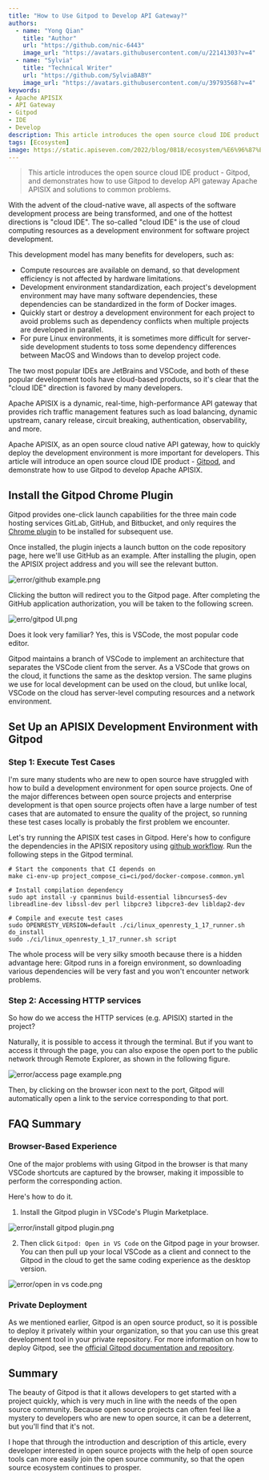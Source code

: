 ```yaml
---
title: "How to Use Gitpod to Develop API Gateway?"
authors:
  - name: "Yong Qian"
    title: "Author"
    url: "https://github.com/nic-6443"
    image_url: "https://avatars.githubusercontent.com/u/22141303?v=4"
  - name: "Sylvia"
    title: "Technical Writer"
    url: "https://github.com/SylviaBABY"
    image_url: "https://avatars.githubusercontent.com/u/39793568?v=4"
keywords: 
- Apache APISIX
- API Gateway
- Gitpod
- IDE
- Develop
description: This article introduces the open source cloud IDE product - Gitpod, and demonstrates how to use Gitpod to develop API gateway Apache APISIX and solutions to common problems.
tags: [Ecosystem]
image: https://static.apiseven.com/2022/blog/0818/ecosystem/%E6%96%87%E6%A1%88%2BGitpod.png
---
```


> This article introduces the open source cloud IDE product - Gitpod, and demonstrates how to use Gitpod to develop API gateway Apache APISIX and solutions to common problems.

<!--truncate-->

With the advent of the cloud-native wave, all aspects of the software development process are being transformed, and one of the hottest directions is "cloud IDE". The so-called "cloud IDE" is the use of cloud computing resources as a development environment for software project development.

This development model has many benefits for developers, such as:

- Compute resources are available on demand, so that development efficiency is not affected by hardware limitations.
- Development environment standardization, each project's development environment may have many software dependencies, these dependencies can be standardized in the form of Docker images.
- Quickly start or destroy a development environment for each project to avoid problems such as dependency conflicts when multiple projects are developed in parallel.
- For pure Linux environments, it is sometimes more difficult for server-side development students to toss some dependency differences between MacOS and Windows than to develop project code.

The two most popular IDEs are JetBrains and VSCode, and both of these popular development tools have cloud-based products, so it's clear that the "cloud IDE" direction is favored by many developers.

Apache APISIX is a dynamic, real-time, high-performance API gateway that provides rich traffic management features such as load balancing, dynamic upstream, canary release, circuit breaking, authentication, observability, and more.

Apache APISIX, as an open source cloud native API gateway, how to quickly deploy the development environment is more important for developers. This article will introduce an open source cloud IDE product - [Gitpod](https://gitpod.io/), and demonstrate how to use Gitpod to develop Apache APISIX.

## Install the Gitpod Chrome Plugin

Gitpod provides one-click launch capabilities for the three main code hosting services GitLab, GitHub, and Bitbucket, and only requires the [Chrome plugin](https://chrome.google.com/webstore/detail/gitpod-always-ready-to-co/dodmmooeoklaejobgleioelladacbeki) to be installed for subsequent use.

Once installed, the plugin injects a launch button on the code repository page, here we'll use GitHub as an example. After installing the plugin, open the APISIX project address and you will see the relevant button.

![error/github example.png](https://static.apiseven.com/202108/1646233179407-391328ba-68cd-41df-8454-3c7d280bbc6e.png)

Clicking the button will redirect you to the Gitpod page. After completing the GitHub application authorization, you will be taken to the following screen.

![erro/gitpod UI.png](https://static.apiseven.com/202108/1646233426671-547eb71c-9294-43af-b144-ea3298343341.png)

Does it look very familiar? Yes, this is VSCode, the most popular code editor.

Gitpod maintains a branch of VSCode to implement an architecture that separates the VSCode client from the server. As a VSCode that grows on the cloud, it functions the same as the desktop version. The same plugins we use for local development can be used on the cloud, but unlike local, VSCode on the cloud has server-level computing resources and a network environment.

## Set Up an APISIX Development Environment with Gitpod

### Step 1: Execute Test Cases

I'm sure many students who are new to open source have struggled with how to build a development environment for open source projects. One of the major differences between open source projects and enterprise development is that open source projects often have a large number of test cases that are automated to ensure the quality of the project, so running these test cases locally is probably the first problem we encounter.

Let's try running the APISIX test cases in Gitpod. Here's how to configure the dependencies in the APISIX repository using [github workflow](https://github.com/apache/apisix/blob/master/.github/workflows/build.yml). Run the following steps in the Gitpod terminal.

```Shell
# Start the components that CI depends on
make ci-env-up project_compose_ci=ci/pod/docker-compose.common.yml

# Install compilation dependency
sudo apt install -y cpanminus build-essential libncurses5-dev libreadline-dev libssl-dev perl libpcre3 libpcre3-dev libldap2-dev

# Compile and execute test cases
sudo OPENRESTY_VERSION=default ./ci/linux_openresty_1_17_runner.sh do_install
sudo ./ci/linux_openresty_1_17_runner.sh script
```

The whole process will be very silky smooth because there is a hidden advantage here: Gitpod runs in a foreign environment, so downloading various dependencies will be very fast and you won't encounter network problems.

### Step 2: Accessing HTTP services

So how do we access the HTTP services (e.g. APISIX) started in the project?

Naturally, it is possible to access it through the terminal. But if you want to access it through the page, you can also expose the open port to the public network through Remote Explorer, as shown in the following figure.

![error/access page example.png](https://static.apiseven.com/202108/1646234288822-b7e30fce-604f-451a-b87f-3b72309b246a.png)

Then, by clicking on the browser icon next to the port, Gitpod will automatically open a link to the service corresponding to that port.

## FAQ Summary

### Browser-Based Experience

One of the major problems with using Gitpod in the browser is that many VSCode shortcuts are captured by the browser, making it impossible to perform the corresponding action.

Here's how to do it.

1. Install the Gitpod plugin in VSCode's Plugin Marketplace.

![error/install gitpod plugin.png](https://static.apiseven.com/202108/1646234524665-0e860b0b-ec80-4ba9-a893-cfa79d3f48c3.png)

2. Then click `Gitpod: Open in VS Code` on the Gitpod page in your browser. You can then pull up your local VSCode as a client and connect to the Gitpod in the cloud to get the same coding experience as the desktop version.

![error/open in vs code.png](https://static.apiseven.com/202108/1646234630208-bc8912a8-9542-4888-9cde-8889631d2ea8.png)

### Private Deployment

As we mentioned earlier, Gitpod is an open source product, so it is possible to deploy it privately within your organization, so that you can use this great development tool in your private repository. For more information on how to deploy Gitpod, see the [official Gitpod documentation and repository](https://github.com/gitpod-io/gitpod).

## Summary

The beauty of Gitpod is that it allows developers to get started with a project quickly, which is very much in line with the needs of the open source community. Because open source projects can often feel like a mystery to developers who are new to open source, it can be a deterrent, but you'll find that it's not.

I hope that through the introduction and description of this article, every developer interested in open source projects with the help of open source tools can more easily join the open source community, so that the open source ecosystem continues to prosper.
